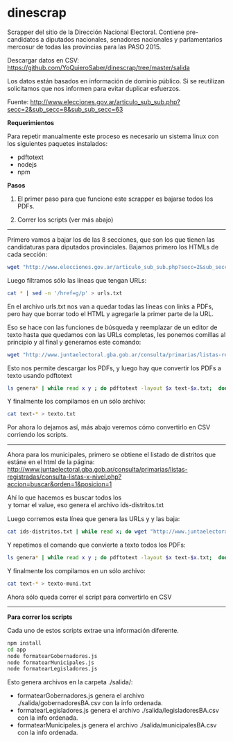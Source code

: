 # dinescrap
Scrapper del sitio de la Dirección Nacional Electoral. Contiene pre-candidatos a diputados nacionales, senadores nacionales y parlamentarios mercosur de todas las provincias
 para las PASO 2015.

Descargar datos en CSV: https://github.com/YoQuieroSaber/dinescrap/tree/master/salida

Los datos están basados en información de dominio público. Si se reutilizan solicitamos que nos informen para evitar duplicar esfuerzos.

Fuente: http://www.elecciones.gov.ar/articulo_sub_sub.php?secc=2&sub_secc=8&sub_sub_secc=63

**Requerimientos**

Para repetir manualmente este proceso es necesario un sistema linux con los siguientes paquetes instalados:
* pdftotext
* nodejs
* npm

**Pasos**

1) El primer paso para que funcione este scrapper es bajarse todos los PDFs.

2) Correr los scripts (ver más abajo)

----

Primero vamos a bajar los de las 8 secciones, que son los que tienen las candidaturas para diputados provinciales.
Bajamos primero los HTMLs de cada sección:
```bash
wget "http://www.elecciones.gov.ar/articulo_sub_sub.php?secc=2&sub_secc=8&sub_sub_secc=63"
```

Luego filtramos sólo las líneas que tengan URLs:

```bash
cat * | sed -n '/href=g/p' > urls.txt
```

En el archivo urls.txt nos van a quedar todas las líneas con links a PDFs, pero hay que borrar todo el HTML y agregarle la primer parte de la URL.

Eso se hace con las funciones de búsqueda y reemplazar de un editor de texto hasta que quedamos con las URLs completas, les ponemos comillas al principio y al final y generamos este comando:

```bash
wget "http://www.juntaelectoral.gba.gob.ar/consulta/primarias/listas-registradas/genera-pdf.php?d=000&s=1&n=9&p=5053" "http://www.juntaelectoral.gba.gob.ar/consulta/primarias/listas-registradas/genera-pdf.php?d=000&s=1&n=15&p=5055" "http://www.juntaelectoral.gba.gob.ar/consulta/primarias/listas-registradas/genera-pdf.php?d=000&s=1&n=86&p=5057" "http://www.juntaelectoral.gba.gob.ar/consulta/primarias/listas-registradas/genera-pdf.php?d=000&s=1&n=70&p=5058" "http://www.juntaelectoral.gba.gob.ar/consulta/primarias/listas-registradas/genera-pdf.php?d=000&s=1&n=72&p=5058" "http://www.juntaelectoral.gba.gob.ar/consulta/primarias/listas-registradas/genera-pdf.php?d=000&s=1&n=62&p=5059" "http://www.juntaelectoral.gba.gob.ar/consulta/primarias/listas-registradas/genera-pdf.php?d=000&s=1&n=76&p=5060" "http://www.juntaelectoral.gba.gob.ar/consulta/primarias/listas-registradas/genera-pdf.php?d=000&s=1&n=73&p=5062" "http://www.juntaelectoral.gba.gob.ar/consulta/primarias/listas-registradas/genera-pdf.php?d=000&s=1&n=75&p=5062" "http://www.juntaelectoral.gba.gob.ar/consulta/primarias/listas-registradas/genera-pdf.php?d=000&s=1&n=71&p=765" "http://www.juntaelectoral.gba.gob.ar/consulta/primarias/listas-registradas/genera-pdf.php?d=000&s=1&n=56&p=778" "http://www.juntaelectoral.gba.gob.ar/consulta/primarias/listas-registradas/genera-pdf.php?d=000&s=1&n=44&p=786" "http://www.juntaelectoral.gba.gob.ar/consulta/primarias/listas-registradas/genera-pdf.php?d=000&s=1&n=110&p=795" "http://www.juntaelectoral.gba.gob.ar/consulta/primarias/listas-registradas/genera-pdf.php?d=000&s=1&n=55&p=805" "http://www.juntaelectoral.gba.gob.ar/consulta/primarias/listas-registradas/genera-pdf.php?d=000&s=2&n=9&p=5053" "http://www.juntaelectoral.gba.gob.ar/consulta/primarias/listas-registradas/genera-pdf.php?d=000&s=2&n=15&p=5055" "http://www.juntaelectoral.gba.gob.ar/consulta/primarias/listas-registradas/genera-pdf.php?d=000&s=2&n=86&p=5057" "http://www.juntaelectoral.gba.gob.ar/consulta/primarias/listas-registradas/genera-pdf.php?d=000&s=2&n=70&p=5058" "http://www.juntaelectoral.gba.gob.ar/consulta/primarias/listas-registradas/genera-pdf.php?d=000&s=2&n=72&p=5058" "http://www.juntaelectoral.gba.gob.ar/consulta/primarias/listas-registradas/genera-pdf.php?d=000&s=2&n=62&p=5059" "http://www.juntaelectoral.gba.gob.ar/consulta/primarias/listas-registradas/genera-pdf.php?d=000&s=2&n=76&p=5060" "http://www.juntaelectoral.gba.gob.ar/consulta/primarias/listas-registradas/genera-pdf.php?d=000&s=2&n=73&p=5062" "http://www.juntaelectoral.gba.gob.ar/consulta/primarias/listas-registradas/genera-pdf.php?d=000&s=2&n=75&p=5062" "http://www.juntaelectoral.gba.gob.ar/consulta/primarias/listas-registradas/genera-pdf.php?d=000&s=2&n=56&p=778" "http://www.juntaelectoral.gba.gob.ar/consulta/primarias/listas-registradas/genera-pdf.php?d=000&s=2&n=44&p=786" "http://www.juntaelectoral.gba.gob.ar/consulta/primarias/listas-registradas/genera-pdf.php?d=000&s=2&n=55&p=805" "http://www.juntaelectoral.gba.gob.ar/consulta/primarias/listas-registradas/genera-pdf.php?d=000&s=3&n=9&p=5053" "http://www.juntaelectoral.gba.gob.ar/consulta/primarias/listas-registradas/genera-pdf.php?d=000&s=3&n=15&p=5055" "http://www.juntaelectoral.gba.gob.ar/consulta/primarias/listas-registradas/genera-pdf.php?d=000&s=3&n=86&p=5057" "http://www.juntaelectoral.gba.gob.ar/consulta/primarias/listas-registradas/genera-pdf.php?d=000&s=3&n=70&p=5058" "http://www.juntaelectoral.gba.gob.ar/consulta/primarias/listas-registradas/genera-pdf.php?d=000&s=3&n=72&p=5058" "http://www.juntaelectoral.gba.gob.ar/consulta/primarias/listas-registradas/genera-pdf.php?d=000&s=3&n=62&p=5059" "http://www.juntaelectoral.gba.gob.ar/consulta/primarias/listas-registradas/genera-pdf.php?d=000&s=3&n=76&p=5060" "http://www.juntaelectoral.gba.gob.ar/consulta/primarias/listas-registradas/genera-pdf.php?d=000&s=3&n=73&p=5062" "http://www.juntaelectoral.gba.gob.ar/consulta/primarias/listas-registradas/genera-pdf.php?d=000&s=3&n=75&p=5062" "http://www.juntaelectoral.gba.gob.ar/consulta/primarias/listas-registradas/genera-pdf.php?d=000&s=3&n=71&p=765" "http://www.juntaelectoral.gba.gob.ar/consulta/primarias/listas-registradas/genera-pdf.php?d=000&s=3&n=56&p=778" "http://www.juntaelectoral.gba.gob.ar/consulta/primarias/listas-registradas/genera-pdf.php?d=000&s=3&n=44&p=786" "http://www.juntaelectoral.gba.gob.ar/consulta/primarias/listas-registradas/genera-pdf.php?d=000&s=3&n=110&p=795" "http://www.juntaelectoral.gba.gob.ar/consulta/primarias/listas-registradas/genera-pdf.php?d=000&s=3&n=55&p=805" "http://www.juntaelectoral.gba.gob.ar/consulta/primarias/listas-registradas/genera-pdf.php?d=000&s=4&n=9&p=5053" "http://www.juntaelectoral.gba.gob.ar/consulta/primarias/listas-registradas/genera-pdf.php?d=000&s=4&n=15&p=5055" "http://www.juntaelectoral.gba.gob.ar/consulta/primarias/listas-registradas/genera-pdf.php?d=000&s=4&n=86&p=5057" "http://www.juntaelectoral.gba.gob.ar/consulta/primarias/listas-registradas/genera-pdf.php?d=000&s=4&n=70&p=5058" "http://www.juntaelectoral.gba.gob.ar/consulta/primarias/listas-registradas/genera-pdf.php?d=000&s=4&n=72&p=5058" "http://www.juntaelectoral.gba.gob.ar/consulta/primarias/listas-registradas/genera-pdf.php?d=000&s=4&n=62&p=5059" "http://www.juntaelectoral.gba.gob.ar/consulta/primarias/listas-registradas/genera-pdf.php?d=000&s=4&n=76&p=5060" "http://www.juntaelectoral.gba.gob.ar/consulta/primarias/listas-registradas/genera-pdf.php?d=000&s=4&n=73&p=5062" "http://www.juntaelectoral.gba.gob.ar/consulta/primarias/listas-registradas/genera-pdf.php?d=000&s=4&n=75&p=5062" "http://www.juntaelectoral.gba.gob.ar/consulta/primarias/listas-registradas/genera-pdf.php?d=000&s=4&n=56&p=778" "http://www.juntaelectoral.gba.gob.ar/consulta/primarias/listas-registradas/genera-pdf.php?d=000&s=4&n=44&p=786" "http://www.juntaelectoral.gba.gob.ar/consulta/primarias/listas-registradas/genera-pdf.php?d=000&s=4&n=55&p=805" "http://www.juntaelectoral.gba.gob.ar/consulta/primarias/listas-registradas/genera-pdf.php?d=000&s=5&n=21&p=128" "http://www.juntaelectoral.gba.gob.ar/consulta/primarias/listas-registradas/genera-pdf.php?d=000&s=5&n=9&p=5053" "http://www.juntaelectoral.gba.gob.ar/consulta/primarias/listas-registradas/genera-pdf.php?d=000&s=5&n=15&p=5055" "http://www.juntaelectoral.gba.gob.ar/consulta/primarias/listas-registradas/genera-pdf.php?d=000&s=5&n=86&p=5057" "http://www.juntaelectoral.gba.gob.ar/consulta/primarias/listas-registradas/genera-pdf.php?d=000&s=5&n=70&p=5058" "http://www.juntaelectoral.gba.gob.ar/consulta/primarias/listas-registradas/genera-pdf.php?d=000&s=5&n=72&p=5058" "http://www.juntaelectoral.gba.gob.ar/consulta/primarias/listas-registradas/genera-pdf.php?d=000&s=5&n=62&p=5059" "http://www.juntaelectoral.gba.gob.ar/consulta/primarias/listas-registradas/genera-pdf.php?d=000&s=5&n=76&p=5060" "http://www.juntaelectoral.gba.gob.ar/consulta/primarias/listas-registradas/genera-pdf.php?d=000&s=5&n=73&p=5062" "http://www.juntaelectoral.gba.gob.ar/consulta/primarias/listas-registradas/genera-pdf.php?d=000&s=5&n=75&p=5062" "http://www.juntaelectoral.gba.gob.ar/consulta/primarias/listas-registradas/genera-pdf.php?d=000&s=5&n=56&p=778" "http://www.juntaelectoral.gba.gob.ar/consulta/primarias/listas-registradas/genera-pdf.php?d=000&s=5&n=44&p=786" "http://www.juntaelectoral.gba.gob.ar/consulta/primarias/listas-registradas/genera-pdf.php?d=000&s=5&n=110&p=795" "http://www.juntaelectoral.gba.gob.ar/consulta/primarias/listas-registradas/genera-pdf.php?d=000&s=5&n=55&p=805" "http://www.juntaelectoral.gba.gob.ar/consulta/primarias/listas-registradas/genera-pdf.php?d=000&s=6&n=9&p=5053" "http://www.juntaelectoral.gba.gob.ar/consulta/primarias/listas-registradas/genera-pdf.php?d=000&s=6&n=15&p=5055" "http://www.juntaelectoral.gba.gob.ar/consulta/primarias/listas-registradas/genera-pdf.php?d=000&s=6&n=86&p=5057" "http://www.juntaelectoral.gba.gob.ar/consulta/primarias/listas-registradas/genera-pdf.php?d=000&s=6&n=70&p=5058" "http://www.juntaelectoral.gba.gob.ar/consulta/primarias/listas-registradas/genera-pdf.php?d=000&s=6&n=72&p=5058" "http://www.juntaelectoral.gba.gob.ar/consulta/primarias/listas-registradas/genera-pdf.php?d=000&s=6&n=62&p=5059" "http://www.juntaelectoral.gba.gob.ar/consulta/primarias/listas-registradas/genera-pdf.php?d=000&s=6&n=76&p=5060" "http://www.juntaelectoral.gba.gob.ar/consulta/primarias/listas-registradas/genera-pdf.php?d=000&s=6&n=73&p=5062" "http://www.juntaelectoral.gba.gob.ar/consulta/primarias/listas-registradas/genera-pdf.php?d=000&s=6&n=74&p=5062" "http://www.juntaelectoral.gba.gob.ar/consulta/primarias/listas-registradas/genera-pdf.php?d=000&s=6&n=56&p=778" "http://www.juntaelectoral.gba.gob.ar/consulta/primarias/listas-registradas/genera-pdf.php?d=000&s=6&n=44&p=786" "http://www.juntaelectoral.gba.gob.ar/consulta/primarias/listas-registradas/genera-pdf.php?d=000&s=6&n=55&p=805" "http://www.juntaelectoral.gba.gob.ar/consulta/primarias/listas-registradas/genera-pdf.php?d=000&s=7&n=9&p=5053" "http://www.juntaelectoral.gba.gob.ar/consulta/primarias/listas-registradas/genera-pdf.php?d=000&s=7&n=15&p=5055" "http://www.juntaelectoral.gba.gob.ar/consulta/primarias/listas-registradas/genera-pdf.php?d=000&s=7&n=86&p=5057" "http://www.juntaelectoral.gba.gob.ar/consulta/primarias/listas-registradas/genera-pdf.php?d=000&s=7&n=70&p=5058" "http://www.juntaelectoral.gba.gob.ar/consulta/primarias/listas-registradas/genera-pdf.php?d=000&s=7&n=72&p=5058" "http://www.juntaelectoral.gba.gob.ar/consulta/primarias/listas-registradas/genera-pdf.php?d=000&s=7&n=62&p=5059" "http://www.juntaelectoral.gba.gob.ar/consulta/primarias/listas-registradas/genera-pdf.php?d=000&s=7&n=76&p=5060" "http://www.juntaelectoral.gba.gob.ar/consulta/primarias/listas-registradas/genera-pdf.php?d=000&s=7&n=73&p=5062" "http://www.juntaelectoral.gba.gob.ar/consulta/primarias/listas-registradas/genera-pdf.php?d=000&s=7&n=56&p=778" "http://www.juntaelectoral.gba.gob.ar/consulta/primarias/listas-registradas/genera-pdf.php?d=000&s=7&n=44&p=786" "http://www.juntaelectoral.gba.gob.ar/consulta/primarias/listas-registradas/genera-pdf.php?d=000&s=7&n=55&p=805" "http://www.juntaelectoral.gba.gob.ar/consulta/primarias/listas-registradas/genera-pdf.php?d=000&s=8&n=9&p=5053" "http://www.juntaelectoral.gba.gob.ar/consulta/primarias/listas-registradas/genera-pdf.php?d=000&s=8&n=16&p=5055" "http://www.juntaelectoral.gba.gob.ar/consulta/primarias/listas-registradas/genera-pdf.php?d=000&s=8&n=17&p=5055" "http://www.juntaelectoral.gba.gob.ar/consulta/primarias/listas-registradas/genera-pdf.php?d=000&s=8&n=18&p=5055" "http://www.juntaelectoral.gba.gob.ar/consulta/primarias/listas-registradas/genera-pdf.php?d=000&s=8&n=19&p=5055" "http://www.juntaelectoral.gba.gob.ar/consulta/primarias/listas-registradas/genera-pdf.php?d=000&s=8&n=132&p=5055" "http://www.juntaelectoral.gba.gob.ar/consulta/primarias/listas-registradas/genera-pdf.php?d=000&s=8&n=86&p=5057" "http://www.juntaelectoral.gba.gob.ar/consulta/primarias/listas-registradas/genera-pdf.php?d=000&s=8&n=70&p=5058" "http://www.juntaelectoral.gba.gob.ar/consulta/primarias/listas-registradas/genera-pdf.php?d=000&s=8&n=72&p=5058" "http://www.juntaelectoral.gba.gob.ar/consulta/primarias/listas-registradas/genera-pdf.php?d=000&s=8&n=62&p=5059" "http://www.juntaelectoral.gba.gob.ar/consulta/primarias/listas-registradas/genera-pdf.php?d=000&s=8&n=76&p=5060" "http://www.juntaelectoral.gba.gob.ar/consulta/primarias/listas-registradas/genera-pdf.php?d=000&s=8&n=111&p=5060" "http://www.juntaelectoral.gba.gob.ar/consulta/primarias/listas-registradas/genera-pdf.php?d=000&s=8&n=73&p=5062" "http://www.juntaelectoral.gba.gob.ar/consulta/primarias/listas-registradas/genera-pdf.php?d=000&s=8&n=75&p=5062" "http://www.juntaelectoral.gba.gob.ar/consulta/primarias/listas-registradas/genera-pdf.php?d=000&s=8&n=71&p=765" "http://www.juntaelectoral.gba.gob.ar/consulta/primarias/listas-registradas/genera-pdf.php?d=000&s=8&n=56&p=778" "http://www.juntaelectoral.gba.gob.ar/consulta/primarias/listas-registradas/genera-pdf.php?d=000&s=8&n=44&p=786" "http://www.juntaelectoral.gba.gob.ar/consulta/primarias/listas-registradas/genera-pdf.php?d=000&s=8&n=110&p=795" "http://www.juntaelectoral.gba.gob.ar/consulta/primarias/listas-registradas/genera-pdf.php?d=000&s=8&n=55&p=805" 
```

Esto nos permite descargar los PDFs, y luego hay que convertir los PDFs a texto usando pdftotext

```bash
ls genera* | while read x y ; do pdftotext -layout $x text-$x.txt;  done
```

Y finalmente los compilamos en un sólo archivo:

```bash
cat text-* > texto.txt
```

Por ahora lo dejamos así, más abajo veremos cómo convertirlo en CSV corriendo los scripts.


---

Ahora para los municipales, primero se obtiene el listado de distritos que estáne en el html de la página:
http://www.juntaelectoral.gba.gob.ar/consulta/primarias/listas-registradas/consulta-listas-x-nivel.php?accion=buscar&orden=1&posicion=1

Ahí lo que hacemos es buscar todos los <option> y tomar el value, eso genera el archivo ids-distritos.txt

Luego corremos esta línea que genera las URLs y y las baja:

```bash
cat ids-distritos.txt | while read x; do wget "http://www.juntaelectoral.gba.gob.ar/consulta/primarias/listas-registradas/consulta-listas-x-nivel.php?accion=requerir&orden=1&niveles=3&secciones=${x:0:1}&distri=${x:1:3}"; done;
```

Y repetimos el comando que convierte a texto todos los PDFs:

```bash
ls genera* | while read x y ; do pdftotext -layout $x text-$x.txt;  done
```

Y finalmente los compilamos en un sólo archivo:

```bash
cat text-* > texto-muni.txt
```

Ahora sólo queda correr el script para convertirlo en CSV



---

**Para correr los scripts**

Cada uno de estos scripts extrae una información diferente.

```bash
npm install
cd app
node formatearGobernadores.js
node formatearMunicipales.js
node formatearLegisladores.js
```

Esto genera archivos en la carpeta ./salida/:

 - formatearGobernadores.js genera el archivo ./salida/gobernadoresBA.csv con la info ordenada.
 - formatearLegisladores.js genera el archivo ./salida/legisladoresBA.csv con la info ordenada.
 - formatearMunicipales.js genera el archivo ./salida/municipalesBA.csv con la info ordenada.
